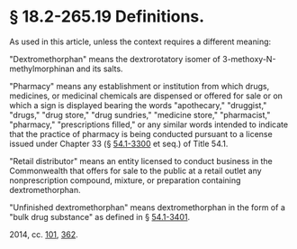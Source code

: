 # § 18.2-265.19 Definitions.

<p>As used in this article, unless the context requires a different meaning:</p><p>"Dextromethorphan" means the dextrorotatory isomer of 3-methoxy-N-methylmorphinan and its salts.</p><p>"Pharmacy" means any establishment or institution from which drugs, medicines, or medicinal chemicals are dispensed or offered for sale or on which a sign is displayed bearing the words "apothecary," "druggist," "drugs," "drug store," "drug sundries," "medicine store," "pharmacist," "pharmacy," "prescriptions filled," or any similar words intended to indicate that the practice of pharmacy is being conducted pursuant to a license issued under Chapter 33 (§ <a href='http://law.lis.virginia.gov/vacode/54.1-3300/'>54.1-3300</a> et seq.) of Title 54.1.</p><p>"Retail distributor" means an entity licensed to conduct business in the Commonwealth that offers for sale to the public at a retail outlet any nonprescription compound, mixture, or preparation containing dextromethorphan.</p><p>"Unfinished dextromethorphan" means dextromethorphan in the form of a "bulk drug substance" as defined in § <a href='http://law.lis.virginia.gov/vacode/54.1-3401/'>54.1-3401</a>.</p><p>2014, cc. <a href='http://lis.virginia.gov/cgi-bin/legp604.exe?141+ful+CHAP0101'>101</a>, <a href='http://lis.virginia.gov/cgi-bin/legp604.exe?141+ful+CHAP0362'>362</a>.</p>